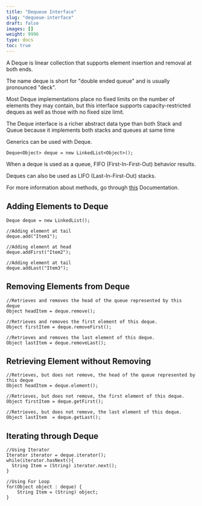 ```yaml
---
title: "Dequeue Interface"
slug: "dequeue-interface"
draft: false
images: []
weight: 9996
type: docs
toc: true
---
```


A Deque is linear collection that supports element insertion and removal at both ends. 

The name deque is short for "double ended queue" and is usually pronounced "deck". 

Most Deque implementations place no fixed limits on the number of elements they may contain, but this interface supports capacity-restricted deques as well as those with no fixed size limit.

The Deque interface is a richer abstract data type than both Stack and Queue because it implements both stacks and queues at same time

Generics can be used with Deque.

    Deque<Object> deque = new LinkedList<Object>();

When a deque is used as a queue, FIFO (First-In-First-Out) behavior results. 

Deques can also be used as LIFO (Last-In-First-Out) stacks.

For more information about methods, go through [this][1] Documentation.


  [1]: https://docs.oracle.com/javase/7/docs/api/java/util/Deque.html

## Adding Elements to Deque
    Deque deque = new LinkedList();
    
    //Adding element at tail
    deque.add("Item1");
    
    //Adding element at head 
    deque.addFirst("Item2");
    
    //Adding element at tail 
    deque.addLast("Item3");

## Removing Elements from Deque
    //Retrieves and removes the head of the queue represented by this deque
    Object headItem = deque.remove();
    
    //Retrieves and removes the first element of this deque.
    Object firstItem = deque.removeFirst();
    
    //Retrieves and removes the last element of this deque.
    Object lastItem = deque.removeLast();

## Retrieving Element without Removing
    //Retrieves, but does not remove, the head of the queue represented by this deque
    Object headItem = deque.element();
    
    //Retrieves, but does not remove, the first element of this deque.
    Object firstItem = deque.getFirst();

    //Retrieves, but does not remove, the last element of this deque.    
    Object lastItem  = deque.getLast();

## Iterating through Deque
    //Using Iterator
    Iterator iterator = deque.iterator();
    while(iterator.hasNext(){
      String Item = (String) iterator.next();
    }
   
    //Using For Loop
    for(Object object : deque) {
        String Item = (String) object;
    }

